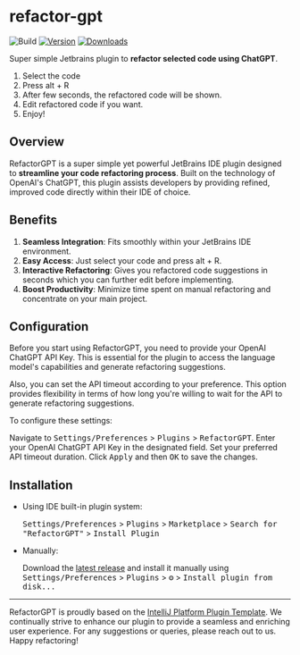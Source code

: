 # refactor-gpt

![Build](https://github.com/lauvsong/refactor-gpt/workflows/Build/badge.svg)
[![Version](https://img.shields.io/jetbrains/plugin/v/PLUGIN_ID.svg)](https://plugins.jetbrains.com/plugin/PLUGIN_ID)
[![Downloads](https://img.shields.io/jetbrains/plugin/d/PLUGIN_ID.svg)](https://plugins.jetbrains.com/plugin/PLUGIN_ID)

<!-- Plugin description -->
Super simple Jetbrains plugin to **refactor selected code using ChatGPT**.
1. Select the code
2. Press alt + R
3. After few seconds, the refactored code will be shown.
4. Edit refactored code if you want.
5. Enjoy!
<!-- Plugin description end -->

## Overview
RefactorGPT is a super simple yet powerful JetBrains IDE plugin designed to **streamline your code refactoring process**.
Built on the technology of OpenAI's ChatGPT, this plugin assists developers by providing refined, improved code directly within their IDE of choice.

## Benefits
1. **Seamless Integration**: Fits smoothly within your JetBrains IDE environment.
2. **Easy Access**: Just select your code and press alt + R.
3. **Interactive Refactoring**: Gives you refactored code suggestions in seconds which you can further edit before implementing.
4. **Boost Productivity**: Minimize time spent on manual refactoring and concentrate on your main project.

## Configuration
Before you start using RefactorGPT, you need to provide your OpenAI ChatGPT API Key. This is essential for the plugin to access the language model's capabilities and generate refactoring suggestions.

Also, you can set the API timeout according to your preference. This option provides flexibility in terms of how long you're willing to wait for the API to generate refactoring suggestions.

To configure these settings:

Navigate to <kbd>Settings/Preferences</kbd> > <kbd>Plugins</kbd> > <kbd>RefactorGPT</kbd>.
Enter your OpenAI ChatGPT API Key in the designated field.
Set your preferred API timeout duration.
Click <kbd>Apply</kbd> and then <kbd>OK</kbd> to save the changes.

## Installation

- Using IDE built-in plugin system:

  <kbd>Settings/Preferences</kbd> > <kbd>Plugins</kbd> > <kbd>Marketplace</kbd> > <kbd>Search for "RefactorGPT"</kbd> >
  <kbd>Install Plugin</kbd>

- Manually:

  Download the [latest release](https://github.com/lauvsong/refactor-gpt/releases/latest) and install it manually using
  <kbd>Settings/Preferences</kbd> > <kbd>Plugins</kbd> > <kbd>⚙️</kbd> > <kbd>Install plugin from disk...</kbd>


---
RefactorGPT is proudly based on the [IntelliJ Platform Plugin Template][template]. We continually strive to enhance our plugin to provide a seamless and enriching user experience. For any suggestions or queries, please reach out to us. Happy refactoring!

[template]: https://github.com/JetBrains/intellij-platform-plugin-template
[docs:plugin-description]: https://plugins.jetbrains.com/docs/intellij/plugin-user-experience.html#plugin-description-and-presentation
